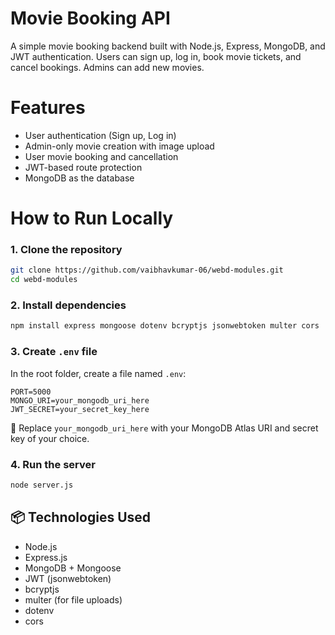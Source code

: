 # Movie Booking API

A simple movie booking backend built with Node.js, Express, MongoDB, and JWT authentication. Users can sign up, log in, book movie tickets, and cancel bookings. Admins can add new movies.

# Features
- User authentication (Sign up, Log in)
- Admin-only movie creation with image upload
- User movie booking and cancellation
- JWT-based route protection
- MongoDB as the database

# How to Run Locally

### 1. Clone the repository

```bash
git clone https://github.com/vaibhavkumar-06/webd-modules.git
cd webd-modules
```

### 2. Install dependencies

```bash
npm install express mongoose dotenv bcryptjs jsonwebtoken multer cors
```

### 3. Create `.env` file

In the root folder, create a file named `.env`:

```
PORT=5000
MONGO_URI=your_mongodb_uri_here
JWT_SECRET=your_secret_key_here
```

🔐 Replace `your_mongodb_uri_here` with your MongoDB Atlas URI and secret key of your choice.

### 4. Run the server

```bash
node server.js
```

## 📦 Technologies Used
- Node.js
- Express.js
- MongoDB + Mongoose
- JWT (jsonwebtoken)
- bcryptjs
- multer (for file uploads)
- dotenv
- cors
